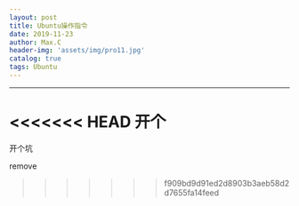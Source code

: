 ```yaml
---
layout: post
title: Ubuntu操作指令
date: 2019-11-23
author: Max.C
header-img: 'assets/img/pro11.jpg'
catalog: true
tags: Ubuntu
---
```


***

<<<<<<< HEAD
开个
=======
开个坑

remove



>>>>>>> f909bd9d91ed2d8903b3aeb58d2d7655fa14feed
